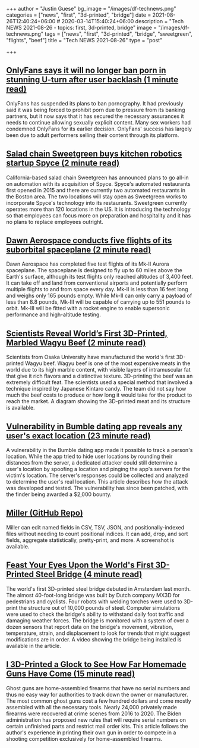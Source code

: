 +++
author = "Justin Guese"
bg_image = "/images/df-technews.png"
categories = ["news", "first", "3d-printed", "bridge"]
date = 2021-08-26T12:40:24+06:00 # 2020-03-14T15:40:24+06:00
description = "Tech NEWS 2021-08-26 - topics: first, 3d-printed, bridge"
image = "/images/df-technews.png"
tags = ["news", "first", "3d-printed", "bridge", "sweetgreen", "flights", "beef"]
title = "Tech NEWS 2021-08-26"
type = "post"

+++

## [OnlyFans says it will no longer ban porn in stunning U-turn after user backlash (1 minute read)](https://www.cnbc.com/2021/08/25/onlyfans-says-it-will-no-longer-ban-porn-after-backlash-from-users.html)

OnlyFans has suspended its plans to ban pornography. It had previously said it was being forced to prohibit porn due to pressure from its banking partners, but it now says that it has secured the necessary assurances it needs to continue allowing sexually explicit content. Many sex workers had condemned OnlyFans for its earlier decision. OnlyFans' success has largely been due to adult performers selling their content through its platform.

## [Salad chain Sweetgreen buys kitchen robotics startup Spyce (2 minute read)](https://techcrunch.com/2021/08/25/salad-chain-sweetgreen-buys-kitchen-robotics-startup-spyce/)

California-based salad chain Sweetgreen has announced plans to go all-in on automation with its acquisition of Spyce. Spyce's automated restaurants first opened in 2015 and there are currently two automated restaurants in the Boston area. The two locations will stay open as Sweetgreen works to incorporate Spyce's technology into its restaurants. Sweetgreen currently operates more than 120 locations in the US. It is introducing the technology so that employees can focus more on preparation and hospitality and it has no plans to replace employees outright.

## [Dawn Aerospace conducts five flights of its suborbital spaceplane (2 minute read)](https://techcrunch.com/2021/08/25/dawn-aerospace-conducts-five-flights-of-its-suborbital-spaceplane/)

Dawn Aerospace has completed five test flights of its Mk-II Aurora spaceplane. The spaceplane is designed to fly up to 60 miles above the Earth's surface, although its test flights only reached altitudes of 3,400 feet. It can take off and land from conventional airports and potentially perform multiple flights to and from space every day. Mk-II is less than 16 feet long and weighs only 165 pounds empty. While Mk-II can only carry a payload of less than 8.8 pounds, Mk-III will be capable of carrying up to 551 pounds to orbit. Mk-III will be fitted with a rocket engine to enable supersonic performance and high-altitude testing.

## [Scientists Reveal World’s First 3D-Printed, Marbled Wagyu Beef (2 minute read)](https://interestingengineering.com/scientists-reveal-worlds-first-3d-printed-marbled-wagyu-beef)

Scientists from Osaka University have manufactured the world's first 3D-printed Wagyu beef. Wagyu beef is one of the most expensive meats in the world due to its high marble content, with visible layers of intramuscular fat that give it rich flavors and a distinctive texture. 3D-printing the beef was an extremely difficult feat. The scientists used a special method that involved a technique inspired by Japanese Kintaro candy. The team did not say how much the beef costs to produce or how long it would take for the product to reach the market. A diagram showing the 3D-printed meat and its structure is available.

## [Vulnerability in Bumble dating app reveals any user's exact location (23 minute read)](https://robertheaton.com/bumble-vulnerability/)

A vulnerability in the Bumble dating app made it possible to track a person's location. While the app tried to hide user locations by rounding their distances from the server, a dedicated attacker could still determine a user's location by spoofing a location and pinging the app's servers for the victim's location. The server's responses could be collected and analyzed to determine the user's real location. This article describes how the attack was developed and tested. The vulnerability has since been patched, with the finder being awarded a $2,000 bounty.

## [Miller (GitHub Repo)](https://github.com/johnkerl/miller)

Miller can edit named fields in CSV, TSV, JSON, and positionally-indexed files without needing to count positional indices. It can add, drop, and sort fields, aggregate statistically, pretty-print, and more. A screenshot is available.

## [Feast Your Eyes Upon the World's First 3D-Printed Steel Bridge (4 minute read)](https://www.popularmechanics.com/technology/infrastructure/a37246918/worlds-first-3d-printed-steel-bridge/)

The world's first 3D-printed steel bridge debuted in Amsterdam last month. The almost 40-foot-long bridge was built by Dutch company MX3D for pedestrians and cyclists. Four robots with welding torches were used to 3D-print the structure out of 10,000 pounds of steel. Computer simulations were used to check the bridge's ability to withstand daily foot traffic and damaging weather forces. The bridge is monitored with a system of over a dozen sensors that report data on the bridge's movement, vibration, temperature, strain, and displacement to look for trends that might suggest modifications are in order. A video showing the bridge being installed is available in the article.

## [I 3D-Printed a Glock to See How Far Homemade Guns Have Come (15 minute read)](https://www.vice.com/en/article/bvzak4/ghost-gun-glock-3d-printing)

Ghost guns are home-assembled firearms that have no serial numbers and thus no easy way for authorities to track down the owner or manufacturer. The most common ghost guns cost a few hundred dollars and come mostly assembled with all the necessary tools. Nearly 24,000 privately made firearms were recovered at crime scenes from 2016 to 2020. The Biden administration has proposed new rules that will require serial numbers on certain unfinished parts and restrict mail order kits. This article follows the author's experience in printing their own gun in order to compete in a shooting competition exclusively for home-assembled firearms.


